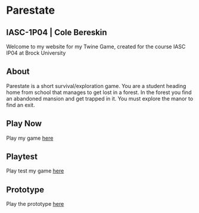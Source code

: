 # Parestate

## IASC-1P04 | Cole Bereskin

Welcome to my website for my Twine Game, created for the course IASC IP04 at Brock University

## About
Parestate is a short survival/exploration game. You are a student heading home from school that manages to get lost in a forest.
In the forest you find an abandoned mansion and get trapped in it. You must explore the manor to find an exit. 

## Play Now

Play my game [here](final_build/ParestateFinal)

## Playtest

Play test my game [here](playtest/playtest)

## Prototype

Play the prototype [here](prototype/ParestatePrototype)
